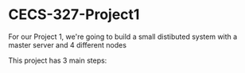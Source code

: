 # CECS-327-Project1

For our Project 1, we're going to build a small distibuted system with a master server and 4 different nodes 

This project has 3 main steps: 
